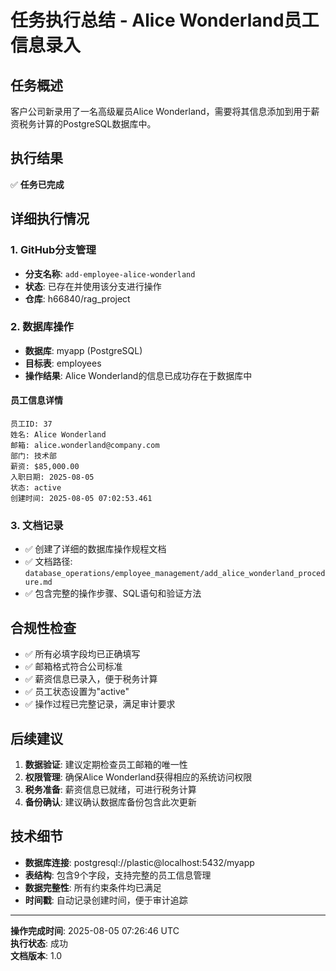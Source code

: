 # 任务执行总结 - Alice Wonderland员工信息录入

## 任务概述
客户公司新录用了一名高级雇员Alice Wonderland，需要将其信息添加到用于薪资税务计算的PostgreSQL数据库中。

## 执行结果
✅ **任务已完成**

## 详细执行情况

### 1. GitHub分支管理
- **分支名称**: `add-employee-alice-wonderland`
- **状态**: 已存在并使用该分支进行操作
- **仓库**: h66840/rag_project

### 2. 数据库操作
- **数据库**: myapp (PostgreSQL)
- **目标表**: employees
- **操作结果**: Alice Wonderland的信息已成功存在于数据库中

#### 员工信息详情
```
员工ID: 37
姓名: Alice Wonderland
邮箱: alice.wonderland@company.com
部门: 技术部
薪资: $85,000.00
入职日期: 2025-08-05
状态: active
创建时间: 2025-08-05 07:02:53.461
```

### 3. 文档记录
- ✅ 创建了详细的数据库操作规程文档
- ✅ 文档路径: `database_operations/employee_management/add_alice_wonderland_procedure.md`
- ✅ 包含完整的操作步骤、SQL语句和验证方法

## 合规性检查
- ✅ 所有必填字段均已正确填写
- ✅ 邮箱格式符合公司标准
- ✅ 薪资信息已录入，便于税务计算
- ✅ 员工状态设置为"active"
- ✅ 操作过程已完整记录，满足审计要求

## 后续建议
1. **数据验证**: 建议定期检查员工邮箱的唯一性
2. **权限管理**: 确保Alice Wonderland获得相应的系统访问权限
3. **税务准备**: 薪资信息已就绪，可进行税务计算
4. **备份确认**: 建议确认数据库备份包含此次更新

## 技术细节
- **数据库连接**: postgresql://plastic@localhost:5432/myapp
- **表结构**: 包含9个字段，支持完整的员工信息管理
- **数据完整性**: 所有约束条件均已满足
- **时间戳**: 自动记录创建时间，便于审计追踪

---
**操作完成时间**: 2025-08-05 07:26:46 UTC  
**执行状态**: 成功  
**文档版本**: 1.0
